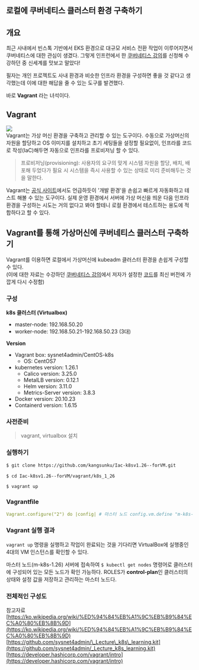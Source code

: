 ## 로컬에 쿠버네티스 클러스터 환경 구축하기

## 개요

최근 사내에서 빈스톡 기반에서 EKS 환경으로 대규모 서비스 전환 작업이 이루어지면서 쿠버네티스에 대한 관심이 생겼다. 그렇게 인프런에서 한 [쿠버네티스 강의](https://inf.run/3wZr)를 신청해 수강하던 중 신세계를 맛보고 말았다!

필자는 개인 프로젝트도 사내 환경과 비슷한 인프라 환경을 구성하면 좋을 것 같다고 생각했는데 이에 대한 해답을 줄 수 있는 도구를 발견했다.

바로 **Vagrant** 라는 녀석이다.

## Vagrant

![](https://velog.velcdn.com/images/yellowsunn/post/1ddaccb7-47b2-4bf2-a2c8-b3f092715fba/image.png)  
Vagrant는 가상 머신 환경을 구축하고 관리할 수 있는 도구이다. 수동으로 가상머신의 자원을 할당하고 OS 이미지를 설치하고 초기 세팅들을 설정할 필요없이, 인프라를 코드로 작성(IaC)해두면 자동으로 인프라를 프로비저닝 할 수 있다.

> 프로비저닝(provisioning): 사용자의 요구의 맞게 시스템 자원을 할당, 배치, 배포해 두었다가 필요 시 시스템을 즉시 사용할 수 있는 상태로 미리 준비해두는 것을 말한다.

Vagrant는 [공식 사이트](https://developer.hashicorp.com/vagrant/intro)에서도 언급하듯이 '개발 환경'을 손쉽고 빠르게 자동화하고 테스트 해볼 수 있는 도구이다. 실제 운영 환경에서 서버에 가상 머신을 띄운 다음 인프라 환경을 구성하는 시도는 거의 없다고 봐야 할테니 로컬 환경에서 테스트하는 용도에 적합하다고 할 수 있다.

## Vagrant를 통해 가상머신에 쿠버네티스 클러스터 구축하기

Vagrant를 이용하면 로컬에서 가상머신에 kubeadm 클러스터 환경을 손쉽게 구성할 수 있다.  
(이에 대한 자료는 수강하던 [쿠버네티스 강의](https://inf.run/3wZr)에서 저자가 설정한 [코드](https://github.com/sysnet4admin/_Lecture_k8s_learning.kit/blob/main/ch1/1.5/k8s-min-5GiB-wo-add-nodes/Vagrantfile)를 최신 버전에 가깝게 다시 수정함)

### 구성

**k8s 클러스터 (Virtualbox)**

-   master-node: 192.168.50.20
-   worker-node: 192.168.50.21-192.168.50.23 (3대)

**Version**

-   Vagrant box: sysnet4admin/CentOS-k8s
    -   OS: CentOS7
-   kubernetes version: 1.26.1
    -   Calico version: 3.25.0
    -   MetalLB version: 0.12.1
    -   Helm version: 3.11.0
    -   Metrics-Server version: 3.8.3
-   Docker version: 20.10.23
-   Containerd version: 1.6.15

### 사전준비

> vagrant, virtualbox 설치

### 실행하기

```bash
$ git clone https://github.com/kangsunku/Iac-k8sv1.26--forVM.git
```

```bash
$ cd Iac-k8sv1.26--forVM/vagrant/k8s_1_26
```

```bash
$ vagrant up
```

### Vagrantfile

```yml
Vagrant.configure("2") do |config| # 마스터 노드 config.vm.define "m-k8s-1.26", primary: true do |cfg| cfg.vm.box = "sysnet4admin/CentOS-k8s" cfg.vm.provider "virtualbox" do |vb| vb.name = "m-k8s-1.26" vb.cpus = 4 vb.memory = 4096 vb.customize ["modifyvm", :id, "--groups", "/k8s-1.26"] end cfg.vm.host_name = "m-k8s" cfg.vm.network "private_network", ip: "192.168.50.20" cfg.vm.network "forwarded_port", guest: 22, host: 60020, auto_correct: true, id: "ssh" cfg.vm.synced_folder "../data", "/vagrant", disabled: true cfg.vm.provision "shell", path: "k8s_env_build.sh", args: N cfg.vm.provision "shell", path: "k8s_pkg_cfg.sh", args: [ k8s_V, docker_V, ctrd_V ] cfg.vm.provision "shell", path: "master_node.sh" end ### 워커 노드 (1..N).each do |i| config.vm.define "w#{i}-k8s-1.26" do |cfg| cfg.vm.box = "sysnet4admin/CentOS-k8s" cfg.vm.provider "virtualbox" do |vb| vb.name = "w#{i}-k8s-1.26" vb.cpus = 2 vb.memory = 2048 vb.customize ["modifyvm", :id, "--groups", "/k8s-1.26"] end cfg.vm.host_name = "w#{i}-k8s" cfg.vm.network "private_network", ip: "192.168.50.2#{i}" cfg.vm.network "forwarded_port", guest: 22, host: "6020#{i}", auto_correct: true, id: "ssh" cfg.vm.synced_folder "../data", "/vagrant", disabled: true cfg.vm.provision "shell", path: "k8s_env_build.sh", args: N cfg.vm.provision "shell", path: "k8s_pkg_cfg.sh", args: [ k8s_V, docker_V, ctrd_V ] cfg.vm.provision "shell", path: "work_nodes.sh" end end end
```

### Vagrant 실행 결과


`vagrant up` 명령을 실행하고 작업이 완료되는 것을 기다리면 VirtualBox에 실행중인 4대의 VM 인스턴스를 확인할 수 있다.


마스터 노드(m-k8s-1.26) 서버에 접속하여 `$ kubectl get nodes` 명령어로 클러스터에 구성되어 있는 모든 노드가 확인 가능하다. ROLES가 **control-plan**인 클러스터의 상태와 설정 값을 저장하고 관리하는 마스터 노드다.

### 전체적인 구성도



참고자료  
[https://ko.wikipedia.org/wiki/%ED%94%84%EB%A1%9C%EB%B9%84%EC%A0%80%EB%8B%9D](https://ko.wikipedia.org/wiki/%ED%94%84%EB%A1%9C%EB%B9%84%EC%A0%80%EB%8B%9D)  
[https://github.com/sysnet4admin/\_Lecture\_k8s\_learning.kit](https://github.com/sysnet4admin/_Lecture_k8s_learning.kit)  
[https://developer.hashicorp.com/vagrant/intro](https://developer.hashicorp.com/vagrant/intro)
